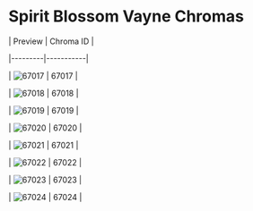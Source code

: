 # Spirit Blossom Vayne Chromas


| Preview | Chroma ID |

|---------|-----------|

| ![67017](https://raw.communitydragon.org/latest/plugins/rcp-be-lol-game-data/global/default/v1/champion-chroma-images/67/67017.png) | 67017 |

| ![67018](https://raw.communitydragon.org/latest/plugins/rcp-be-lol-game-data/global/default/v1/champion-chroma-images/67/67018.png) | 67018 |

| ![67019](https://raw.communitydragon.org/latest/plugins/rcp-be-lol-game-data/global/default/v1/champion-chroma-images/67/67019.png) | 67019 |

| ![67020](https://raw.communitydragon.org/latest/plugins/rcp-be-lol-game-data/global/default/v1/champion-chroma-images/67/67020.png) | 67020 |

| ![67021](https://raw.communitydragon.org/latest/plugins/rcp-be-lol-game-data/global/default/v1/champion-chroma-images/67/67021.png) | 67021 |

| ![67022](https://raw.communitydragon.org/latest/plugins/rcp-be-lol-game-data/global/default/v1/champion-chroma-images/67/67022.png) | 67022 |

| ![67023](https://raw.communitydragon.org/latest/plugins/rcp-be-lol-game-data/global/default/v1/champion-chroma-images/67/67023.png) | 67023 |

| ![67024](https://raw.communitydragon.org/latest/plugins/rcp-be-lol-game-data/global/default/v1/champion-chroma-images/67/67024.png) | 67024 |